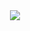 <center><a href="https://www.codewars.com/users/izferriss"><img src="https://www.codewars.com/users/izferriss/badges/large"></a></center>
